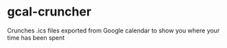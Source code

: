 # gcal-cruncher
Crunches .ics files exported from Google calendar to show you where your time has been spent
